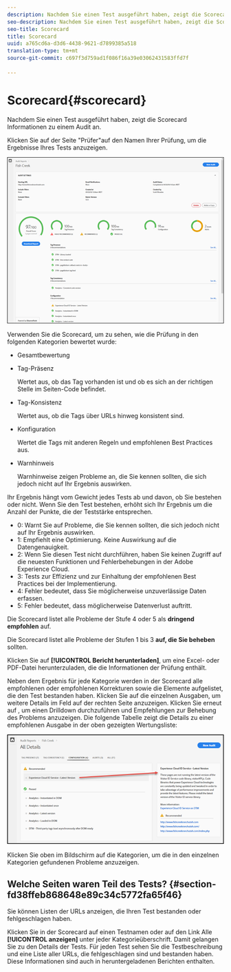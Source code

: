 ```yaml
---
description: Nachdem Sie einen Test ausgeführt haben, zeigt die Scorecard Informationen zu einem Audit an.
seo-description: Nachdem Sie einen Test ausgeführt haben, zeigt die Scorecard Informationen zu einem Audit an.
seo-title: Scorecard
title: Scorecard
uuid: a765cd6a-d3d6-4438-9621-d7899385a518
translation-type: tm+mt
source-git-commit: c697f3d759ad1f086f16a39e03062431583ffd7f

---
```



# Scorecard{#scorecard}

Nachdem Sie einen Test ausgeführt haben, zeigt die Scorecard Informationen zu einem Audit an.

Klicken Sie auf der Seite &quot;Prüfer&quot;auf den Namen Ihrer Prüfung, um die Ergebnisse Ihres Tests anzuzeigen.

![](assets/report.png)

Verwenden Sie die Scorecard, um zu sehen, wie die Prüfung in den folgenden Kategorien bewertet wurde:

* Gesamtbewertung
* Tag-Präsenz

   Wertet aus, ob das Tag vorhanden ist und ob es sich an der richtigen Stelle im Seiten-Code befindet.
* Tag-Konsistenz

   Wertet aus, ob die Tags über URLs hinweg konsistent sind.
* Konfiguration

   Wertet die Tags mit anderen Regeln und empfohlenen Best Practices aus.
* Warnhinweis

   Warnhinweise zeigen Probleme an, die Sie kennen sollten, die sich jedoch nicht auf Ihr Ergebnis auswirken.

Ihr Ergebnis hängt vom Gewicht jedes Tests ab und davon, ob Sie bestehen oder nicht. Wenn Sie den Test bestehen, erhöht sich Ihr Ergebnis um die Anzahl der Punkte, die der Teststärke entsprechen.

* 0: Warnt Sie auf Probleme, die Sie kennen sollten, die sich jedoch nicht auf Ihr Ergebnis auswirken.
* 1: Empfiehlt eine Optimierung. Keine Auswirkung auf die Datengenauigkeit.
* 2: Wenn Sie diesen Test nicht durchführen, haben Sie keinen Zugriff auf die neuesten Funktionen und Fehlerbehebungen in der Adobe Experience Cloud.
* 3: Tests zur Effizienz und zur Einhaltung der empfohlenen Best Practices bei der Implementierung.
* 4: Fehler bedeutet, dass Sie möglicherweise unzuverlässige Daten erfassen.
* 5: Fehler bedeutet, dass möglicherweise Datenverlust auftritt.

Die Scorecard listet alle Probleme der Stufe 4 oder 5 als **dringend empfohlen** auf.

Die Scorecard listet alle Probleme der Stufen 1 bis 3 **auf, die Sie beheben** sollten.

Klicken Sie auf **[!UICONTROL Bericht herunterladen]**, um eine Excel- oder PDF-Datei herunterzuladen, die die Informationen der Prüfung enthält.

Neben dem Ergebnis für jede Kategorie werden in der Scorecard alle empfohlenen oder empfohlenen Korrekturen sowie die Elemente aufgelistet, die den Test bestanden haben. Klicken Sie auf die einzelnen Ausgaben, um weitere Details im Feld auf der rechten Seite anzuzeigen. Klicken Sie erneut auf , um einen Drilldown durchzuführen und Empfehlungen zur Behebung des Problems anzuzeigen. Die folgende Tabelle zeigt die Details zu einer empfohlenen Ausgabe in der oben gezeigten Wertungsliste:

![](assets/report-issue-details.png)

Klicken Sie oben im Bildschirm auf die Kategorien, um die in den einzelnen Kategorien gefundenen Probleme anzuzeigen.

## Welche Seiten waren Teil des Tests? {#section-fd38ffeb868648e89c34c5772fa65f46}

Sie können Listen der URLs anzeigen, die Ihren Test bestanden oder fehlgeschlagen haben.

Klicken Sie in der Scorecard auf einen Testnamen oder auf den Link Alle **[!UICONTROL anzeigen]** unter jeder Kategorieüberschrift. Damit gelangen Sie zu den Details der Tests. Für jeden Test sehen Sie die Testbeschreibung und eine Liste aller URLs, die fehlgeschlagen sind und bestanden haben. Diese Informationen sind auch in heruntergeladenen Berichten enthalten.
